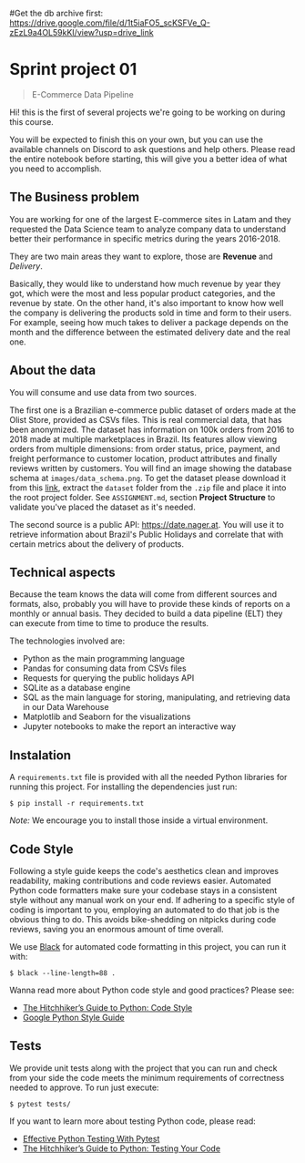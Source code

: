 #Get the db archive first: https://drive.google.com/file/d/1t5iaFO5_scKSFVe_Q-zEzL9a4OL59kKI/view?usp=drive_link

# Sprint project 01
> E-Commerce Data Pipeline

Hi! this is the first of several projects we're going to be working on during this course.

You will be expected to finish this on your own, but you can use the available channels on Discord to ask questions and help others. Please read the entire notebook before starting, this will give you a better idea of what you need to accomplish.

## The Business problem

You are working for one of the largest E-commerce sites in Latam and they requested the Data Science team to analyze company data to understand better their performance in specific metrics during the years 2016-2018.

They are two main areas they want to explore, those are **Revenue** and *Delivery*.

Basically, they would like to understand how much revenue by year they got, which were the most and less popular product categories, and the revenue by state. On the other hand, it's also important to know how well the company is delivering the products sold in time and form to their users. For example, seeing how much takes to deliver a package depends on the month and the difference between the estimated delivery date and the real one.

## About the data

You will consume and use data from two sources.

The first one is a Brazilian e-commerce public dataset of orders made at the Olist Store, provided as CSVs files. This is real commercial data, that has been anonymized. The dataset has information on 100k orders from 2016 to 2018 made at multiple marketplaces in Brazil. Its features allow viewing orders from multiple dimensions: from order status, price, payment, and freight performance to customer location, product attributes and finally reviews written by customers. You will find an image showing the database schema at `images/data_schema.png`. To get the dataset please download it from this [link](https://drive.google.com/file/d/1HIy4LNNQESuXUj-u_mNJTCGCRrCeSbo-/view?usp=share_link), extract the `dataset` folder from the `.zip` file and place it into the root project folder. See `ASSIGNMENT.md`, section **Project Structure** to validate you've placed the dataset as it's needed.

The second source is a public API: https://date.nager.at. You will use it to retrieve information about Brazil's Public Holidays and correlate that with certain metrics about the delivery of products.

## Technical aspects

Because the team knows the data will come from different sources and formats, also, probably you will have to provide these kinds of reports on a monthly or annual basis. They decided to build a data pipeline (ELT) they can execute from time to time to produce the results.

The technologies involved are:
- Python as the main programming language
- Pandas for consuming data from CSVs files
- Requests for querying the public holidays API
- SQLite as a database engine
- SQL as the main language for storing, manipulating, and retrieving data in our Data Warehouse
- Matplotlib and Seaborn for the visualizations
- Jupyter notebooks to make the report an interactive way

## Instalation

A `requirements.txt` file is provided with all the needed Python libraries for running this project. For installing the dependencies just run:

```console
$ pip install -r requirements.txt
```

*Note:* We encourage you to install those inside a virtual environment.

## Code Style

Following a style guide keeps the code's aesthetics clean and improves readability, making contributions and code reviews easier. Automated Python code formatters make sure your codebase stays in a consistent style without any manual work on your end. If adhering to a specific style of coding is important to you, employing an automated to do that job is the obvious thing to do. This avoids bike-shedding on nitpicks during code reviews, saving you an enormous amount of time overall.

We use [Black](https://black.readthedocs.io/) for automated code formatting in this project, you can run it with:

```console
$ black --line-length=88 .
```

Wanna read more about Python code style and good practices? Please see:
- [The Hitchhiker’s Guide to Python: Code Style](https://docs.python-guide.org/writing/style/)
- [Google Python Style Guide](https://google.github.io/styleguide/pyguide.html)

## Tests

We provide unit tests along with the project that you can run and check from your side the code meets the minimum requirements of correctness needed to approve. To run just execute:

```console
$ pytest tests/
```

If you want to learn more about testing Python code, please read:
- [Effective Python Testing With Pytest](https://realpython.com/pytest-python-testing/)
- [The Hitchhiker’s Guide to Python: Testing Your Code](https://docs.python-guide.org/writing/tests/)
